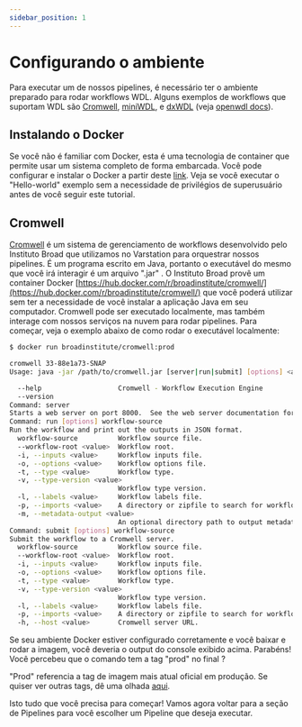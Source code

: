 ```yaml
---
sidebar_position: 1
---
```


# Configurando o ambiente

Para executar um de nossos pipelines, é necessário ter o ambiente preparado para rodar workflows WDL. Alguns exemplos de workflows que suportam WDL são [Cromwell](https://cromwell.readthedocs.io/en/stable/), [miniWDL](https://github.com/chanzuckerberg/miniwdl), e [dxWDL](https://github.com/dnanexus/dxWDL) (veja [openwdl docs](https://github.com/openwdl/wdl#execution-engines)).

## Instalando o Docker

Se você não é familiar com Docker, esta é uma tecnologia de container que permite usar um sistema
completo de forma embarcada. Você pode configurar e instalar o Docker a partir deste [link](https://docs.docker.com/install/). Veja se
você executar o "Hello-world" exemplo sem a necessidade de privilégios de superusuário antes de você
seguir este tutorial.

## Cromwell

[Cromwell](http://cromwell.readthedocs.io/en/stable/tutorials/FiveMinuteIntro/) é um sistema de gerenciamento de workflows desenvolvido pelo Instituto Broad que utilizamos no Varstation para orquestrar nossos pipelines. É um programa escrito em Java, portanto o executável do mesmo que você irá interagir é um arquivo ".jar" . O Instituto Broad provê um container Docker [https://hub.docker.com/r/broadinstitute/cromwell/](https://hub.docker.com/r/broadinstitute/cromwell/) que você poderá utilizar sem ter a necessidade de você instalar a aplicação Java em seu computador. Cromwell pode ser executado localmente, mas também interage com nossos serviços na nuvem para rodar pipelines. Para começar, veja o exemplo abaixo de como rodar o executável localmente:


```bash
$ docker run broadinstitute/cromwell:prod

cromwell 33-88e1a73-SNAP
Usage: java -jar /path/to/cromwell.jar [server|run|submit] [options] <args>...

  --help                   Cromwell - Workflow Execution Engine
  --version                
Command: server
Starts a web server on port 8000.  See the web server documentation for more details about the API endpoints.
Command: run [options] workflow-source
Run the workflow and print out the outputs in JSON format.
  workflow-source          Workflow source file.
  --workflow-root <value>  Workflow root.
  -i, --inputs <value>     Workflow inputs file.
  -o, --options <value>    Workflow options file.
  -t, --type <value>       Workflow type.
  -v, --type-version <value>
                           Workflow type version.
  -l, --labels <value>     Workflow labels file.
  -p, --imports <value>    A directory or zipfile to search for workflow imports.
  -m, --metadata-output <value>
                           An optional directory path to output metadata.
Command: submit [options] workflow-source
Submit the workflow to a Cromwell server.
  workflow-source          Workflow source file.
  --workflow-root <value>  Workflow root.
  -i, --inputs <value>     Workflow inputs file.
  -o, --options <value>    Workflow options file.
  -t, --type <value>       Workflow type.
  -v, --type-version <value>
                           Workflow type version.
  -l, --labels <value>     Workflow labels file.
  -p, --imports <value>    A directory or zipfile to search for workflow imports.
  -h, --host <value>       Cromwell server URL.
```

Se seu ambiente Docker estiver configurado corretamente e você baixar e rodar a imagem, você deveria o output do console exibido acima.  Parabéns! Você percebeu que o comando tem a tag "prod" no final ?

"Prod" referencia a tag de imagem mais atual oficial em produção. Se quiser ver outras tags, dê uma olhada [aqui](https://hub.docker.com/r/broadinstitute/cromwell/tags/).

Isto tudo que você precisa para começar! Vamos agora voltar para a seção de Pipelines para você escolher um Pipeline que deseja executar.